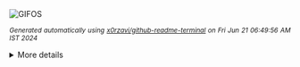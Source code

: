 <div align="justify">
<picture>
    <source media="(prefers-color-scheme: dark)" srcset="https://i.ibb.co/yBssScP/output-gif.gif">
    <source media="(prefers-color-scheme: light)" srcset="https://i.ibb.co/yBssScP/output-gif.gif">
    <img alt="GIFOS" src="https://i.ibb.co/yBssScP/output-gif.gif">
</picture>

<sub><i>Generated automatically using [x0rzavi/github-readme-terminal](https://github.com/x0rzavi/github-readme-terminal) on Fri Jun 21 06:49:56 AM IST 2024</i></sub>

<details>
<summary>More details</summary>

</details>
</div>

<!-- Image deletion URL: https://ibb.co/h188fJ9/ebda00cf6c03b9481c6b2e7fa0fd408f -->